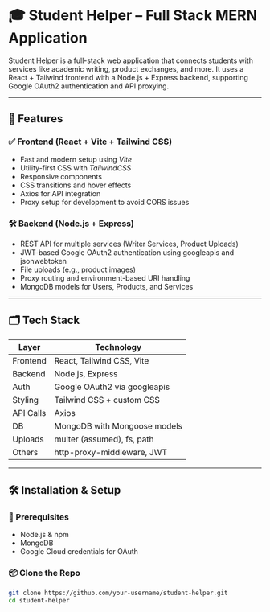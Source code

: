# 🎓 Student Helper – Full Stack MERN Application

Student Helper is a full-stack web application that connects students with services like academic writing, product exchanges, and more. It uses a React + Tailwind frontend with a Node.js + Express backend, supporting Google OAuth2 authentication and API proxying.

---

## 🧠 Features

### ✅ Frontend (React + Vite + Tailwind CSS)
- Fast and modern setup using *Vite*
- Utility-first CSS with *TailwindCSS*
- Responsive components
- CSS transitions and hover effects
- Axios for API integration
- Proxy setup for development to avoid CORS issues

### 🛠 Backend (Node.js + Express)
- REST API for multiple services (Writer Services, Product Uploads)
- JWT-based Google OAuth2 authentication using googleapis and jsonwebtoken
- File uploads (e.g., product images)
- Proxy routing and environment-based URI handling
- MongoDB models for Users, Products, and Services

---

## 🗂 Tech Stack

| Layer      | Technology                      |
|------------|----------------------------------|
| Frontend   | React, Tailwind CSS, Vite       |
| Backend    | Node.js, Express                |
| Auth       | Google OAuth2 via googleapis  |
| Styling    | Tailwind CSS + custom CSS       |
| API Calls  | Axios                           |
| DB         | MongoDB with Mongoose models    |
| Uploads    | multer (assumed), fs, path  |
| Others     | http-proxy-middleware, JWT    |

---

## 🛠 Installation & Setup

### 🔧 Prerequisites
- Node.js & npm
- MongoDB
- Google Cloud credentials for OAuth

### 📦 Clone the Repo

```bash
git clone https://github.com/your-username/student-helper.git
cd student-helper